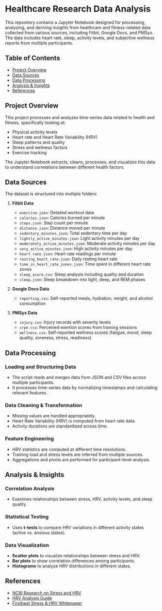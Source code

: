 # Healthcare Research Data Analysis

This repository contains a Jupyter Notebook designed for processing, analyzing, and deriving insights from healthcare and fitness-related data collected from various sources, including Fitbit, Google Docs, and PMSys. The data includes heart rate, sleep, activity levels, and subjective wellness reports from multiple participants.

## Table of Contents
- [Project Overview](#project-overview)
- [Data Sources](#data-sources)
- [Data Processing](#data-processing)
- [Analysis & Insights](#analysis--insights)
- [References](#references)

## Project Overview
This project processes and analyzes time-series data related to health and fitness, specifically looking at:
- Physical activity levels
- Heart rate and Heart Rate Variability (HRV)
- Sleep patterns and quality
- Stress and wellness factors
- Exercise tracking

The Jupyter Notebook extracts, cleans, processes, and visualizes this data to understand correlations between different health factors.

## Data Sources
The dataset is structured into multiple folders:
1. **Fitbit Data**
   - `exercise.json`: Detailed workout data
   - `calories.json`: Calories burned per minute
   - `steps.json`: Step count per minute
   - `distance.json`: Distance moved per minute
   - `sedentary_minutes.json`: Total sedentary time per day
   - `lightly_active_minutes.json`: Light activity minutes per day
   - `moderately_active_minutes.json`: Moderate activity minutes per day
   - `very_active_minutes.json`: High activity minutes per day
   - `heart_rate.json`: Heart rate readings per minute
   - `resting_heart_rate.json`: Daily resting heart rate
   - `time_in_heart_rate_zones.json`: Time spent in different heart rate zones
   - `sleep_score.csv`: Sleep analysis including quality and duration
   - `sleep.json`: Sleep breakdown into light, deep, and REM phases

2. **Google Docs Data**
   - `reporting.csv`: Self-reported meals, hydration, weight, and alcohol consumption

3. **PMSys Data**
   - `injury.csv`: Injury records with severity levels
   - `srpe.csv`: Perceived exertion scores from training sessions
   - `wellness.csv`: Self-reported wellness scores (fatigue, mood, sleep quality, soreness, stress, readiness)

## Data Processing
### Loading and Structuring Data
- The script reads and merges data from JSON and CSV files across multiple participants.
- It processes time-series data by normalizing timestamps and calculating relevant features.

### Data Cleaning & Transformation
- Missing values are handled appropriately.
- Heart Rate Variability (HRV) is computed from heart rate data.
- Activity durations are standardized across time.

### Feature Engineering
- HRV statistics are computed at different time resolutions.
- Training load and stress levels are inferred from multiple sources.
- Aggregations and pivots are performed for participant-level analysis.

## Analysis & Insights
### Correlation Analysis
- Examines relationships between stress, HRV, activity levels, and sleep quality.

### Statistical Testing
- Uses **t-tests** to compare HRV variations in different activity states (active vs. anxious states).

### Data Visualization
- **Scatter plots** to visualize relationships between stress and HRV.
- **Bar plots** to show correlation differences among participants.
- **Histograms** to analyze HRV distributions in different states.

## References
- [NCBI Research on Stress and HRV](https://www.ncbi.nlm.nih.gov/pmc/articles/PMC8749560/)
- [HRV Analysis Guide](https://compscipal.medium.com/exploring-heart-rate-variability-hrv-d7a3d66bc4f2)
- [Firstbeat Stress & HRV Whitepaper](https://assets.firstbeat.com/firstbeat/uploads/2015/10/How-to-Analyze-Stress-from-Heart-Rate-Variability.pdf)
